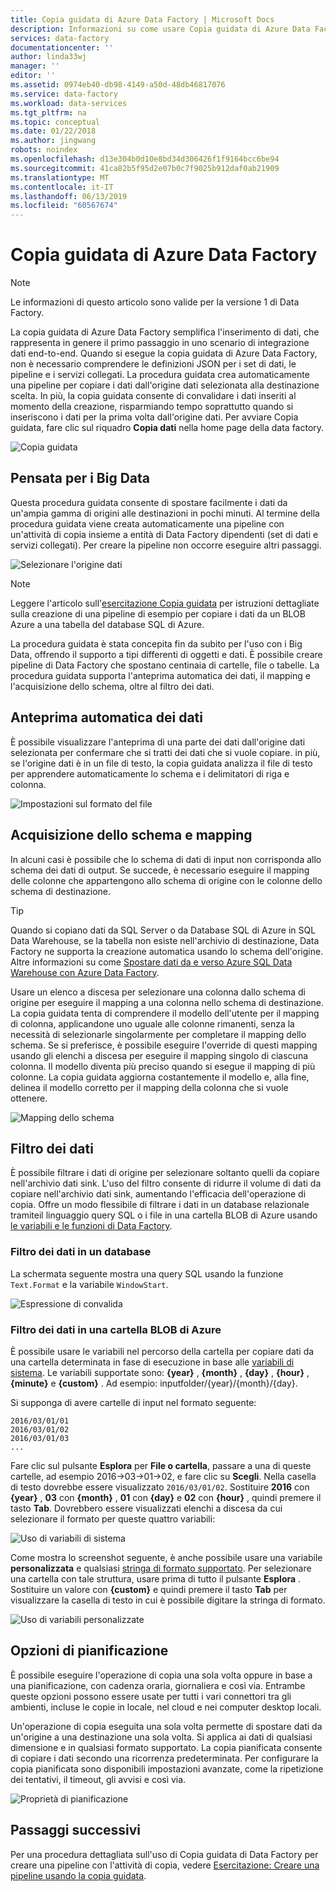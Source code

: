 ```yaml
---
title: Copia guidata di Azure Data Factory | Microsoft Docs
description: Informazioni su come usare Copia guidata di Azure Data Factory per copiare i dati da origini dati supportate nei sink.
services: data-factory
documentationcenter: ''
author: linda33wj
manager: ''
editor: ''
ms.assetid: 0974eb40-db98-4149-a50d-48db46817076
ms.service: data-factory
ms.workload: data-services
ms.tgt_pltfrm: na
ms.topic: conceptual
ms.date: 01/22/2018
ms.author: jingwang
robots: noindex
ms.openlocfilehash: d13e304b0d10e8bd34d306426f1f9164bcc6be94
ms.sourcegitcommit: 41ca82b5f95d2e07b0c7f9025b912daf0ab21909
ms.translationtype: MT
ms.contentlocale: it-IT
ms.lasthandoff: 06/13/2019
ms.locfileid: "60567674"
---
```

# <a name="azure-data-factory-copy-wizard"></a>Copia guidata di Azure Data Factory
> [!NOTE]
> Le informazioni di questo articolo sono valide per la versione 1 di Data Factory. 

La copia guidata di Azure Data Factory semplifica l'inserimento di dati, che rappresenta in genere il primo passaggio in uno scenario di integrazione dati end-to-end. Quando si esegue la copia guidata di Azure Data Factory, non è necessario comprendere le definizioni JSON per i set di dati, le pipeline e i servizi collegati. La procedura guidata crea automaticamente una pipeline per copiare i dati dall'origine dati selezionata alla destinazione scelta. In più, la copia guidata consente di convalidare i dati inseriti al momento della creazione, risparmiando tempo soprattutto quando si inseriscono i dati per la prima volta dall'origine dati. Per avviare Copia guidata, fare clic sul riquadro **Copia dati** nella home page della data factory.

![Copia guidata](./media/data-factory-copy-wizard/copy-data-wizard.png)

## <a name="designed-for-big-data"></a>Pensata per i Big Data
Questa procedura guidata consente di spostare facilmente i dati da un'ampia gamma di origini alle destinazioni in pochi minuti. Al termine della procedura guidata viene creata automaticamente una pipeline con un'attività di copia insieme a entità di Data Factory dipendenti (set di dati e servizi collegati). Per creare la pipeline non occorre eseguire altri passaggi.   

![Selezionare l'origine dati](./media/data-factory-copy-wizard/select-data-source-page.png)

> [!NOTE]
> Leggere l'articolo sull'[esercitazione Copia guidata](data-factory-copy-data-wizard-tutorial.md) per istruzioni dettagliate sulla creazione di una pipeline di esempio per copiare i dati da un BLOB Azure a una tabella del database SQL di Azure.
>
>

La procedura guidata è stata concepita fin da subito per l'uso con i Big Data, offrendo il supporto a tipi differenti di oggetti e dati. È possibile creare pipeline di Data Factory che spostano centinaia di cartelle, file o tabelle. La procedura guidata supporta l'anteprima automatica dei dati, il mapping e l'acquisizione dello schema, oltre al filtro dei dati.

## <a name="automatic-data-preview"></a>Anteprima automatica dei dati
È possibile visualizzare l'anteprima di una parte dei dati dall'origine dati selezionata per confermare che si tratti dei dati che si vuole copiare. in più, se l'origine dati è in un file di testo, la copia guidata analizza il file di testo per apprendere automaticamente lo schema e i delimitatori di riga e colonna.

![Impostazioni sul formato del file](./media/data-factory-copy-wizard/file-format-settings.png)

## <a name="schema-capture-and-mapping"></a>Acquisizione dello schema e mapping
In alcuni casi è possibile che lo schema di dati di input non corrisponda allo schema dei dati di output. Se succede, è necessario eseguire il mapping delle colonne che appartengono allo schema di origine con le colonne dello schema di destinazione.

> [!TIP]
> Quando si copiano dati da SQL Server o da Database SQL di Azure in SQL Data Warehouse, se la tabella non esiste nell'archivio di destinazione, Data Factory ne supporta la creazione automatica usando lo schema dell'origine. Altre informazioni su come [Spostare dati da e verso Azure SQL Data Warehouse con Azure Data Factory](./data-factory-azure-sql-data-warehouse-connector.md).
>

Usare un elenco a discesa per selezionare una colonna dallo schema di origine per eseguire il mapping a una colonna nello schema di destinazione. La copia guidata tenta di comprendere il modello dell'utente per il mapping di colonna, applicandone uno uguale alle colonne rimanenti, senza la necessità di selezionarle singolarmente per completare il mapping dello schema. Se si preferisce, è possibile eseguire l'override di questi mapping usando gli elenchi a discesa per eseguire il mapping singolo di ciascuna colonna. Il modello diventa più preciso quando si esegue il mapping di più colonne. La copia guidata aggiorna costantemente il modello e, alla fine, delinea il modello corretto per il mapping della colonna che si vuole ottenere.     

![Mapping dello schema](./media/data-factory-copy-wizard/schema-mapping.png)

## <a name="filtering-data"></a>Filtro dei dati
È possibile filtrare i dati di origine per selezionare soltanto quelli da copiare nell'archivio dati sink. L'uso del filtro consente di ridurre il volume di dati da copiare nell'archivio dati sink, aumentando l'efficacia dell'operazione di copia. Offre un modo flessibile di filtrare i dati in un database relazionale tramiteil linguaggio query SQL o i file in una cartella BLOB di Azure usando [le variabili e le funzioni di Data Factory](data-factory-functions-variables.md).   

### <a name="filtering-of-data-in-a-database"></a>Filtro dei dati in un database
La schermata seguente mostra una query SQL usando la funzione `Text.Format` e la variabile `WindowStart`.

![Espressione di convalida](./media/data-factory-copy-wizard/validate-expressions.png)

### <a name="filtering-of-data-in-an-azure-blob-folder"></a>Filtro dei dati in una cartella BLOB di Azure
È possibile usare le variabili nel percorso della cartella per copiare dati da una cartella determinata in fase di esecuzione in base alle [variabili di sistema](data-factory-functions-variables.md#data-factory-system-variables). Le variabili supportate sono: **{year}** , **{month}** , **{day}** , **{hour}** , **{minute}** e **{custom}** . Ad esempio: inputfolder/{year}/{month}/{day}.

Si supponga di avere cartelle di input nel formato seguente:

    2016/03/01/01
    2016/03/01/02
    2016/03/01/03
    ...

Fare clic sul pulsante **Esplora** per **File o cartella**, passare a una di queste cartelle, ad esempio 2016->03->01->02, e fare clic su **Scegli**. Nella casella di testo dovrebbe essere visualizzato `2016/03/01/02`. Sostituire **2016** con **{year}** , **03** con **{month}** , **01** con **{day}** e **02** con **{hour}** , quindi premere il tasto **Tab**. Dovrebbero essere visualizzati elenchi a discesa da cui selezionare il formato per queste quattro variabili:

![Uso di variabili di sistema](./media/data-factory-copy-wizard/blob-standard-variables-in-folder-path.png)   

Come mostra lo screenshot seguente, è anche possibile usare una variabile **personalizzata** e qualsiasi [stringa di formato supportato](https://msdn.microsoft.com/library/8kb3ddd4.aspx). Per selezionare una cartella con tale struttura, usare prima di tutto il pulsante **Esplora** . Sostituire un valore con **{custom}** e quindi premere il tasto **Tab** per visualizzare la casella di testo in cui è possibile digitare la stringa di formato.     

![Uso di variabili personalizzate](./media/data-factory-copy-wizard/blob-custom-variables-in-folder-path.png)

## <a name="scheduling-options"></a>Opzioni di pianificazione
È possibile eseguire l'operazione di copia una sola volta oppure in base a una pianificazione, con cadenza oraria, giornaliera e così via. Entrambe queste opzioni possono essere usate per tutti i vari connettori tra gli ambienti, incluse le copie in locale, nel cloud e nei computer desktop locali.

Un'operazione di copia eseguita una sola volta permette di spostare dati da un'origine a una destinazione una sola volta. Si applica ai dati di qualsiasi dimensione e in qualsiasi formato supportato. La copia pianificata consente di copiare i dati secondo una ricorrenza predeterminata. Per configurare la copia pianificata sono disponibili impostazioni avanzate, come la ripetizione dei tentativi, il timeout, gli avvisi e così via.

![Proprietà di pianificazione](./media/data-factory-copy-wizard/scheduling-properties.png)

## <a name="next-steps"></a>Passaggi successivi
Per una procedura dettagliata sull'uso di Copia guidata di Data Factory per creare una pipeline con l'attività di copia, vedere [Esercitazione: Creare una pipeline usando la copia guidata](data-factory-copy-data-wizard-tutorial.md).
